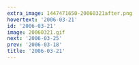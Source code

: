 ```yaml
---
extra_image: 1447471650-20060321after.png
hovertext: '2006-03-21'
id: '2006-03-21'
image: 20060321.gif
next: '2006-03-25'
prev: '2006-03-18'
title: '2006-03-21'
---
```

